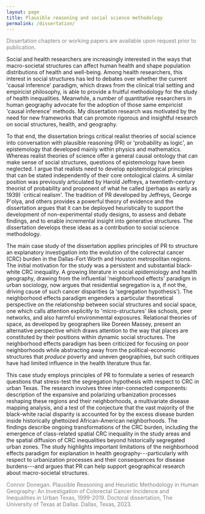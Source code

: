 ```yaml
---
layout: page
title: Plausible reasoning and social science methodology
permalink: /dissertation/
---
```


<p style="color:Gray"> Dissertation chapters or working papers are available upon request prior to publication. </p>

Social and health researchers are increasingly interested in the ways that macro-societal structures can affect human health and shape population distributions of health and well-being. Among health researchers, this interest in social structures has led to debates over whether the current 'causal inference' paradigm, which draws from the clinical trial setting and empiricist philosophy, is able to provide a fruitful methodology for the study of health inequalities. Meanwhile, a number of quantitative researchers in human geography advocate for the adoption of those same empiricist 'causal inference' methods. My dissertation research was motivated by the need for new frameworks that can promote rigorous and insightful research on social structures, health, and geography.

To that end, the dissertation brings critical realist theories of social science into conversation with plausible reasoning (PR) or 'probability as logic', an epistemology that developed mainly within physics and mathematics. Whereas realist theories of science offer a general causal ontology that can make sense of social structures, questions of epistemology have been neglected. I argue that realists need to develop epistemological principles that can be stated independently of their core ontological claims. A similar position was previously articulated by Harold Jeffreys, a twentieth-century theorist of probability and proponent of what he called (perhaps as early as 1939) `critical realism'. The tradition of PR developed by Jeffreys, George P\'olya, and others provides a powerful theory of evidence and the dissertation argues that it can be deployed heuristically to support the development of non-experimental study designs, to assess and debate findings, and to enable incremental insight into generative structures. The dissertation develops these ideas as a contribution to social science methodology.

The main case study of the dissertation applies principles of PR to structure an explanatory investigation into the evolution of the colorectal cancer (CRC) burden in the Dallas-Fort Worth and Houston metropolitan regions. The initial motivation for the study was a persistent and substantial black-white CRC inequality. A growing literature in social epidemiology and health geography, drawing from the influential 'neighborhood effects' paradigm in urban sociology, now argues that residential segregation is a, if not the, driving cause of such cancer disparities (a 'segregation hypothesis'). The neighborhood effects paradigm engenders a particular theoretical perspective on the relationship between social structures and social space, one which calls attention explicitly to 'micro-structures' like schools, peer networks, and also harmful environmental exposures. Relational theories of space, as developed by geographers like Doreen Massey, present an alternative perspective which draws attention to the way that places are constituted by their positions within dynamic social structures. The neighborhood effects paradigm has been criticized for focusing on poor neighborhoods while abstracting away from the political-economic structures that *produce* poverty and uneven geographies, but such critiques have had limited influence in the health literature thus far. 

This case study employs principles of PR to formulate a series of research questions that stress-test the segregation hypothesis with respect to CRC in urban Texas. The research involves three inter-connected components: description of the expansive and polarizing urbanization processes reshaping these regions and their neighborhoods, a multivariate disease mapping analysis, and a test of the conjecture that the vast majority of the black-white racial disparity is accounted for by the excess disease burden inside historically ghettoized African-American neighborhoods. The findings describe ongoing transformations of the CRC burden, including the emergence of class-related spatial CRC inequality in the study areas and the spatial diffusion of CRC inequalities beyond historically segregated urban zones. The study highlights important limitations of the neighborhood effects paradigm for explanation in health geography---particularly with respect to urbanization processes and their consequences for disease burdens---and argues that PR can help support geographical research about macro-societal structures. 

<p style="color:Gray">Connor Donegan. Plausible Reasoning and Heuristic Methodology in Human Geography: An Investigation of Colorectal Cancer Incidence and Inequalities in Urban Texas, 1999-2019. Doctoral dissertation, The University of Texas at Dallas. Dallas, Texas, 2023. </p>
<object data="../assets/Abstract.pdf" width="900" height="650" type='application/pdf'></object>

